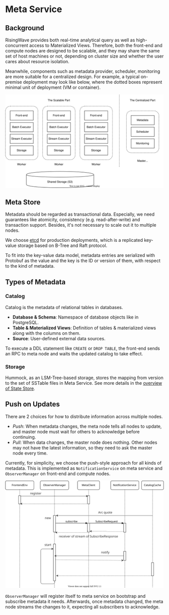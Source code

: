 # Meta Service

## Background

RisingWave provides both real-time analytical query as well as high-concurrent access to Materialized Views. Therefore, both the front-end and compute nodes are designed to be scalable, and they may share the same set of host machines or not, depending on cluster size and whether the user cares about resource isolation.

Meanwhile, components such as metadata provider, scheduler, monitoring are more suitable for a centralized design. For example, a typical on-premise deployment may look like below, where the dotted boxes represent minimal unit of deployment (VM or container).

![Cluster Deployment](./images/meta-service/cluster-deployment.svg)

## Meta Store

Metadata should be regarded as transactional data. Especially, we need guarantees like atomicity, consistency (e.g. read-after-write) and transaction support. Besides, it's not necessary to scale out it to multiple nodes.

We choose [etcd](https://etcd.io/) for production deployments, which is a replicated key-value storage based on B-Tree and Raft protocol.

To fit into the key-value data model, metadata entries are serialized with Protobuf as the value and the key is the ID or version of them, with respect to the kind of metadata.

## Types of Metadata
### Catalog

Catalog is the metadata of relational tables in databases. 

- **Database & Schema**: Namespace of database objects like in PostgreSQL.
- **Table & Materialized Views**: Definition of tables & materialized views along with the columns on them.
- **Source**: User-defined external data sources.

To execute a DDL statement like `CREATE` or `DROP TABLE`, the front-end sends an RPC to meta node and waits the updated catalog to take effect.

### Storage

Hummock, as an LSM-Tree-based storage, stores the mapping from version to the set of SSTable files in Meta Service. See more details in the [overview of State Store](./state-store-overview.md).

## Push on Updates

There are 2 choices for how to distribute information across multiple nodes. 

* *Push*: When metadata changes, the meta node tells all nodes to update, and master node must wait for others to acknowledge before continuing. 
* *Pull*: When data changes, the master node does nothing. Other nodes may not have the latest information, so they need to ask the master node every time.

Currently, for simplicity, we choose the push-style approach for all kinds of metadata. This is implemented as `NotificationService` on meta service and `ObserverManager` on front-end and compute nodes. 

![Notification](./images/meta-service/notification.svg)

`ObserverManager` will register itself to meta service on bootstrap and subscribe metadata it needs. Afterwards, once metadata changed, the meta node streams the changes to it, expecting all subscribers to acknowledge. 

